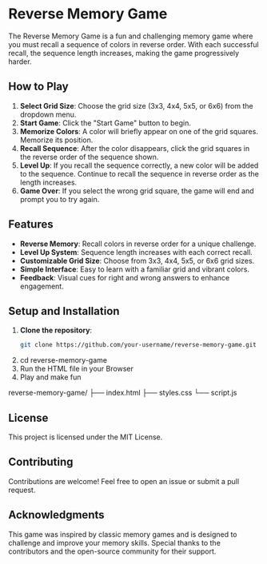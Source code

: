 # Reverse Memory Game

The Reverse Memory Game is a fun and challenging memory game where you must recall a sequence of colors in reverse order. With each successful recall, the sequence length increases, making the game progressively harder.

## How to Play

1. **Select Grid Size**: Choose the grid size (3x3, 4x4, 5x5, or 6x6) from the dropdown menu.
2. **Start Game**: Click the "Start Game" button to begin.
3. **Memorize Colors**: A color will briefly appear on one of the grid squares. Memorize its position.
4. **Recall Sequence**: After the color disappears, click the grid squares in the reverse order of the sequence shown.
5. **Level Up**: If you recall the sequence correctly, a new color will be added to the sequence. Continue to recall the sequence in reverse order as the length increases.
6. **Game Over**: If you select the wrong grid square, the game will end and prompt you to try again.

## Features

- **Reverse Memory**: Recall colors in reverse order for a unique challenge.
- **Level Up System**: Sequence length increases with each correct recall.
- **Customizable Grid Size**: Choose from 3x3, 4x4, 5x5, or 6x6 grid sizes.
- **Simple Interface**: Easy to learn with a familiar grid and vibrant colors.
- **Feedback**: Visual cues for right and wrong answers to enhance engagement.

## Setup and Installation

1. **Clone the repository**:
   ```sh
   git clone https://github.com/your-username/reverse-memory-game.git
2. cd reverse-memory-game
3. Run the HTML file in your Browser
4. Play and make fun

reverse-memory-game/
├── index.html
├── styles.css
└── script.js

## License
This project is licensed under the MIT License.

## Contributing
Contributions are welcome! Feel free to open an issue or submit a pull request.

## Acknowledgments
This game was inspired by classic memory games and is designed to challenge and improve your memory skills.
Special thanks to the contributors and the open-source community for their support.
